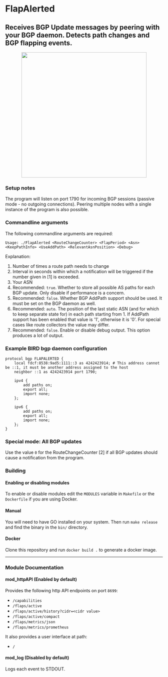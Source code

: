 # FlapAlerted

## Receives BGP Update messages by peering with your BGP daemon. Detects path changes and BGP flapping events.

<p align="center">
<img src="https://github.com/user-attachments/assets/67f83d31-0abc-48cf-a35e-efe33fc808b9" height="400">
</p>

### Setup notes

The program will listen on port 1790 for incoming BGP sessions (passive mode - no outgoing connections).
Peering multiple nodes with a single instance of the program is also possible.

### Commandline arguments
The following commandline arguments are required:


    Usage: ./FlapAlerted <RouteChangeCounter> <FlapPeriod> <Asn> <KeepPathInfo> <UseAddPath> <RelevantAsnPosition> <Debug>

Explanation:

1. Number of times a route path needs to change 
2. Interval in seconds within which a notification will be triggered if the number given in [1] is exceeded.
3. Your ASN
4. Recommended: `true`. Whether to store all possible AS paths for each BGP update. Only disable if performance is a concern.
5. Recommended: `false`. Whether BGP AddPath support should be used. It must be set on the BGP daemon as well.
6. Recommended: `auto`. The position of the last static ASN (and for which to keep separate state for) in each path starting from 1. If AddPath support has been enabled that value is '1', otherwise it is '0'. For special cases like route collectors the value may differ.
7. Recommended: `false`. Enable or disable debug output. This option produces a lot of output.

### Example BIRD bgp daemon configuration
```
protocol bgp FLAPALERTED {
    local fdcf:8538:9ad5:1111::3 as 4242423914; # This address cannot be ::1, it must be another address assigned to the host
    neighbor ::1 as 4242423914 port 1790;

    ipv4 {
        add paths on;
        export all;
        import none;
    };

    ipv6 {
        add paths on;
        export all;
        import none;
    };
}
```


### Special mode: All BGP updates
Use the value `0` for the RouteChangeCounter [2] if all BGP updates should cause a notification from the program. 

### Building

#### Enabling or disabling modules

To enable or disable modules edit the `MODULES` variable in `Makefile` or the `Dockerfile` if you are using Docker.

#### Manual

You will need to have GO installed on your system. Then run `make release` and find the binary in the `bin/` directory.

#### Docker

Clone this repository and run `docker build .` to generate a docker image.


***

### Module Documentation

#### mod_httpAPI (Enabled by default)
Provides the following http API endpoints on port `8699`:

- `/capabilities`
- `/flaps/active`
- `/flaps/active/history?cidr=<cidr value>`
- `/flaps/active/compact`
- `/flaps/metrics/json`
- `/flaps/metrics/prometheus`

It also provides a user interface at path:
- `/`

#### mod_log (Disabled by default)
Logs each event to STDOUT.